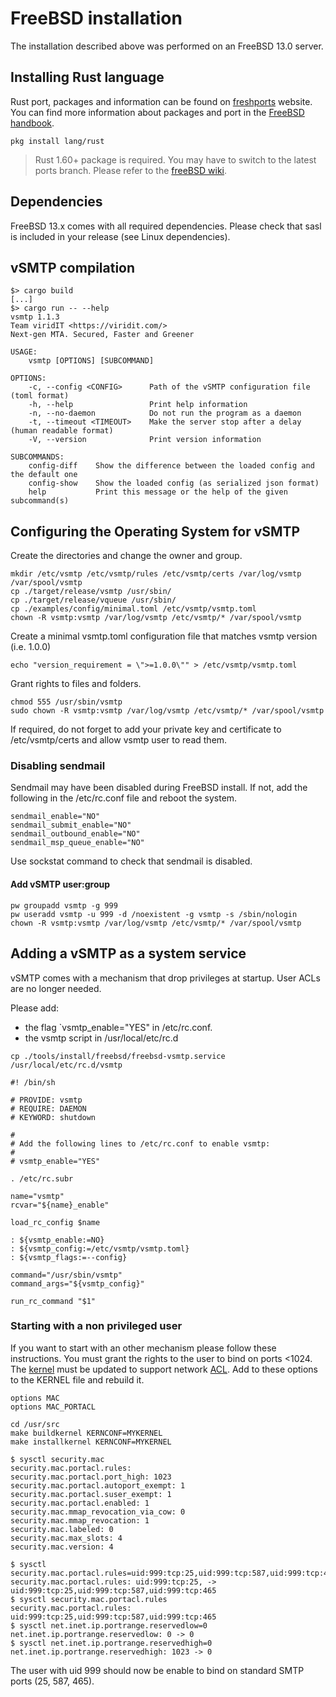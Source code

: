 # FreeBSD installation

The installation described above was performed on an FreeBSD 13.0 server.

## Installing Rust language

Rust port, packages and information can be found on [freshports] website. You can find more information about packages and port in the [FreeBSD handbook].

[freshports]: https://www.freshports.org/lang/rust/
[FreeBSD handbook]: https://docs.freebsd.org/en/books/handbook/

```shell
pkg install lang/rust
```

> Rust 1.60+ package is required. You may have to switch to the latest ports branch. Please refer to the [freeBSD wiki].

[freeBSD wiki]: https://wiki.freebsd.org/Ports/QuarterlyBranch

## Dependencies

FreeBSD 13.x comes with all required dependencies. Please check that sasl is included in your release (see Linux dependencies).

## vSMTP compilation

```shell
$> cargo build
[...]
$> cargo run -- --help
vsmtp 1.1.3
Team viridIT <https://viridit.com/>
Next-gen MTA. Secured, Faster and Greener

USAGE:
    vsmtp [OPTIONS] [SUBCOMMAND]

OPTIONS:
    -c, --config <CONFIG>      Path of the vSMTP configuration file (toml format)
    -h, --help                 Print help information
    -n, --no-daemon            Do not run the program as a daemon
    -t, --timeout <TIMEOUT>    Make the server stop after a delay (human readable format)
    -V, --version              Print version information

SUBCOMMANDS:
    config-diff    Show the difference between the loaded config and the default one
    config-show    Show the loaded config (as serialized json format)
    help           Print this message or the help of the given subcommand(s)
```

## Configuring the Operating System for vSMTP

Create the directories and change the owner and group.

```shell
mkdir /etc/vsmtp /etc/vsmtp/rules /etc/vsmtp/certs /var/log/vsmtp /var/spool/vsmtp
cp ./target/release/vsmtp /usr/sbin/
cp ./target/release/vqueue /usr/sbin/
cp ./examples/config/minimal.toml /etc/vsmtp/vsmtp.toml
chown -R vsmtp:vsmtp /var/log/vsmtp /etc/vsmtp/* /var/spool/vsmtp
```

Create a minimal vsmtp.toml configuration file that matches vsmtp version (i.e. 1.0.0)

```shell
echo "version_requirement = \">=1.0.0\"" > /etc/vsmtp/vsmtp.toml
```

Grant rights to files and folders.

```shell
chmod 555 /usr/sbin/vsmtp
sudo chown -R vsmtp:vsmtp /var/log/vsmtp /etc/vsmtp/* /var/spool/vsmtp
```

If required, do not forget to add your private key and certificate to /etc/vsmtp/certs and allow vsmtp user to read them.

### Disabling sendmail

Sendmail may have been disabled during FreeBSD install. If not, add the following in the /etc/rc.conf file and reboot the system.

```shell
sendmail_enable="NO"
sendmail_submit_enable="NO"
sendmail_outbound_enable="NO"
sendmail_msp_queue_enable="NO"
```

Use sockstat command to check that sendmail is disabled.

#### Add vSMTP user:group

```shell
pw groupadd vsmtp -g 999
pw useradd vsmtp -u 999 -d /noexistent -g vsmtp -s /sbin/nologin
chown -R vsmtp:vsmtp /var/log/vsmtp /etc/vsmtp/* /var/spool/vsmtp
```

## Adding a vSMTP as a system service

vSMTP comes with a mechanism that drop privileges at startup. User ACLs are no longer needed.

Please add:

- the flag `vsmtp_enable="YES" in /etc/rc.conf.
- the vsmtp script in /usr/local/etc/rc.d

```shell
cp ./tools/install/freebsd/freebsd-vsmtp.service /usr/local/etc/rc.d/vsmtp
```

```shell
#! /bin/sh

# PROVIDE: vsmtp
# REQUIRE: DAEMON
# KEYWORD: shutdown

#
# Add the following lines to /etc/rc.conf to enable vsmtp:
#
# vsmtp_enable="YES"

. /etc/rc.subr

name="vsmtp"
rcvar="${name}_enable"

load_rc_config $name

: ${vsmtp_enable:=NO}
: ${vsmtp_config:=/etc/vsmtp/vsmtp.toml}
: ${vsmtp_flags:=--config}

command="/usr/sbin/vsmtp"
command_args="${vsmtp_config}"

run_rc_command "$1"
```

### Starting with a non privileged user

If you want to start with an other mechanism please follow these instructions.
You must grant the rights to the user to bind on ports <1024.
The [kernel] must be updated to support network [ACL].
Add to these options to the KERNEL file and rebuild it.

[kernel]: https://docs.freebsd.org/en/books/handbook/kernelconfig/
[ACL]: https://docs.freebsd.org/en/books/handbook/mac/

```console
options MAC
options MAC_PORTACL
```

```shell
cd /usr/src
make buildkernel KERNCONF=MYKERNEL
make installkernel KERNCONF=MYKERNEL
```

```shell
$ sysctl security.mac
security.mac.portacl.rules:
security.mac.portacl.port_high: 1023
security.mac.portacl.autoport_exempt: 1
security.mac.portacl.suser_exempt: 1
security.mac.portacl.enabled: 1
security.mac.mmap_revocation_via_cow: 0
security.mac.mmap_revocation: 1
security.mac.labeled: 0
security.mac.max_slots: 4
security.mac.version: 4
```

```shell
$ sysctl security.mac.portacl.rules=uid:999:tcp:25,uid:999:tcp:587,uid:999:tcp:465
security.mac.portacl.rules: uid:999:tcp:25, -> uid:999:tcp:25,uid:999:tcp:587,uid:999:tcp:465
$ sysctl security.mac.portacl.rules
security.mac.portacl.rules: uid:999:tcp:25,uid:999:tcp:587,uid:999:tcp:465
$ sysctl net.inet.ip.portrange.reservedlow=0
net.inet.ip.portrange.reservedlow: 0 -> 0
$ sysctl net.inet.ip.portrange.reservedhigh=0
net.inet.ip.portrange.reservedhigh: 1023 -> 0
```

The user with uid 999 should now be enable to bind on standard SMTP ports (25, 587, 465).
